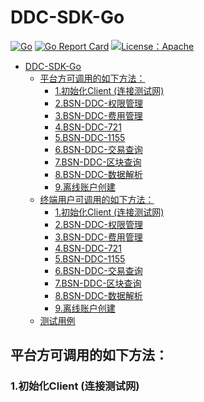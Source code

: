 # DDC-SDK-Go

[![Go](https://github.com/bianjieai/ddc-sdk-go/actions/workflows/go.yml/badge.svg)](https://github.com/bianjieai/ddc-sdk-go/actions/workflows/go.yml)
[![Go Report Card](https://goreportcard.com/badge/github.com/bianjieai/ddc-sdk-go/ddc-sdk-platform-go)](https://goreportcard.com/report/github.com/bianjieai/ddc-sdk-go/ddc-sdk-platform-go)
[![License：Apache](https://camo.githubusercontent.com/13258d937f88709447768f3df4a63170ec889e741d0feaa1d5b2c3f8536dc567/68747470733a2f2f696d672e736869656c64732e696f2f6769746875622f6c6963656e73652f697269736e65742f697269736875622e737667)](https://www.apache.org/licenses/LICENSE-2.0)

- [DDC-SDK-Go](#ddc-sdk-go)
    - [平台方可调用的如下方法：](#平台方可调用的如下方法)
        - [1.初始化Client (连接测试网)](#1初始化client-连接测试网)
        - [2.BSN-DDC-权限管理](#2bsn-ddc-权限管理)
        - [3.BSN-DDC-费用管理](#3bsn-ddc-费用管理)
        - [4.BSN-DDC-721](#4bsn-ddc-721)
        - [5.BSN-DDC-1155](#5bsn-ddc-1155)
        - [6.BSN-DDC-交易查询](#6bsn-ddc-交易查询)
        - [7.BSN-DDC-区块查询](#7bsn-ddc-区块查询)
        - [8.BSN-DDC-数据解析](#8bsn-ddc-数据解析)
        - [9.离线账户创建](#9离线账户创建)
    - [终端用户可调用的如下方法：](#终端用户可调用的如下方法)
        - [1.初始化Client (连接测试网)](#1初始化client-连接测试网-1)
        - [2.BSN-DDC-权限管理](#2bsn-ddc-权限管理-1)
        - [3.BSN-DDC-费用管理](#3bsn-ddc-费用管理-1)
        - [4.BSN-DDC-721](#4bsn-ddc-721-1)
        - [5.BSN-DDC-1155](#5bsn-ddc-1155-1)
        - [6.BSN-DDC-交易查询](#6bsn-ddc-交易查询-1)
        - [7.BSN-DDC-区块查询](#7bsn-ddc-区块查询-1)
        - [8.BSN-DDC-数据解析](#8bsn-ddc-数据解析-1)
        - [9.离线账户创建](#9离线账户创建-1)
    - [测试用例](#测试用例)

## 平台方可调用的如下方法：

### 1.初始化Client (连接测试网)